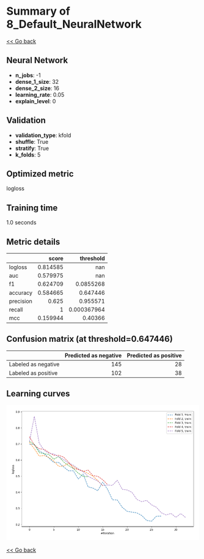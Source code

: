 # Summary of 8_Default_NeuralNetwork

[<< Go back](../README.md)


## Neural Network
- **n_jobs**: -1
- **dense_1_size**: 32
- **dense_2_size**: 16
- **learning_rate**: 0.05
- **explain_level**: 0

## Validation
 - **validation_type**: kfold
 - **shuffle**: True
 - **stratify**: True
 - **k_folds**: 5

## Optimized metric
logloss

## Training time

1.0 seconds

## Metric details
|           |    score |     threshold |
|:----------|---------:|--------------:|
| logloss   | 0.814585 | nan           |
| auc       | 0.579975 | nan           |
| f1        | 0.624709 |   0.0855268   |
| accuracy  | 0.584665 |   0.647446    |
| precision | 0.625    |   0.955571    |
| recall    | 1        |   0.000367964 |
| mcc       | 0.159944 |   0.40366     |


## Confusion matrix (at threshold=0.647446)
|                     |   Predicted as negative |   Predicted as positive |
|:--------------------|------------------------:|------------------------:|
| Labeled as negative |                     145 |                      28 |
| Labeled as positive |                     102 |                      38 |

## Learning curves
![Learning curves](learning_curves.png)

[<< Go back](../README.md)
